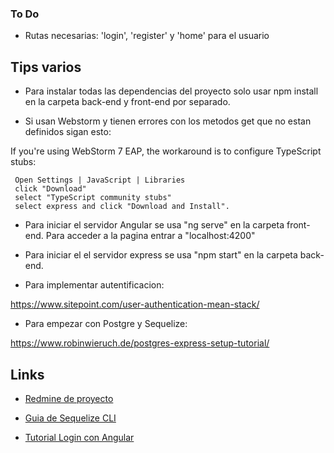 ### To Do

+ Rutas necesarias: 'login', 'register' y 'home' para el usuario

## Tips varios
+ Para instalar todas las dependencias del proyecto solo usar npm install en la carpeta back-end y front-end por separado.

+ Si usan Webstorm y tienen errores con los metodos get que no estan definidos sigan esto:

If you're using WebStorm 7 EAP, the workaround is to configure TypeScript stubs:

     Open Settings | JavaScript | Libraries
     click "Download"
     select "TypeScript community stubs"
     select express and click "Download and Install".

+ Para iniciar el servidor Angular se usa "ng serve" en la carpeta front-end. Para acceder a la pagina entrar a "localhost:4200"

+ Para iniciar el el servidor express se usa "npm start" en la carpeta back-end. 

+ Para implementar autentificacion: 

https://www.sitepoint.com/user-authentication-mean-stack/

+ Para empezar con Postgre y Sequelize:

https://www.robinwieruch.de/postgres-express-setup-tutorial/

## Links

+ [Redmine de proyecto](https://dsw.toeska.cl/projects/rusty-nail)

+ [Guia de Sequelize CLI](http://docs.sequelizejs.com/manual/tutorial/migrations.html)

+ [Tutorial Login con Angular](https://www.youtube.com/watch?v=MJncyf_veEY)
